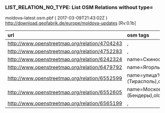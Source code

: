  
### LIST_RELATION_NO_TYPE: List OSM Relations without type= 
moldova-latest.osm.pbf ( 2017-03-09T21:43:02Z ) http://download.geofabrik.de/europe/moldova-updates [Rv:0.1b]
 
|  url                                      |  osm tags  
| :---------------------------------------  | :---------------------------
| http://www.openstreetmap.org/relation/4704243 | ,
| http://www.openstreetmap.org/relation/4752283 | ,
| http://www.openstreetmap.org/relation/6242324 | name=Скиноса,name:ro=Schinoasa,name:ru=Скиноса,name:uk=Скиноса,wikidata=Q12153226,wikipedia=ro:Râul%20%Schinoasa,
| http://www.openstreetmap.org/relation/6479792 | name=Ягорлык,name:de=Jagorlyk,name:en=Yagorlyk,name:ro=Iagorlâc,name:ru=Ягорлык,name:uk=Ягорлик,wikidata=Q762886,wikipedia=ru:Ягорлык%20%(река),
| http://www.openstreetmap.org/relation/6552599 | name=улица%20%25%20%Октября,name:md=Страда%20%25%20%Октомбрие,name:ro=Strada%20%25%20%Octombrie,name:ru=улица%20%25%20%Октября,name:uk=вулиця%20%25%20%Жовтня,wikidata=Q4471047,wikipedia=ru:Улица%20%25%20%Октября%20%(Тирасполь),old_name:1792-1881=Почтовая%20%улица,old_name:1881-1921=Покровская%20%улица,
| http://www.openstreetmap.org/relation/6552605 | name=Московская%20%улица,name:de=Moskowskaja%20%uliza,name:en=Moskovskaya%20%Street,name:md=Страда%20%Московей,name:ro=Strada%20%Moscovei,name:ru=Московская%20%улица,name:uk=Московська%20%вулиця,wikidata=Q4303955,wikipedia=ru:Московская%20%улица%20%(Бендеры),old_name:md:1945-1949=Страда%20%Сталин,old_name:ro:1918-1940=Strada%20%Regele%20%Ferdinand%20%I,old_name:ru:1812-1918=Павловская%20%улица,old_name:ru:1945-1949=улица%20%Сталина,
| http://www.openstreetmap.org/relation/6565199 | ,
 
